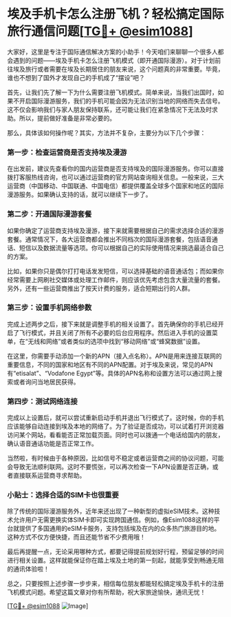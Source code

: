 # 埃及手机卡怎么注册飞机？轻松搞定国际旅行通信问题[[TG💪+ @esim1088](https://t.me/s/esim1088)]

大家好，这里是专注于国际通信解决方案的小助手！今天咱们来聊聊一个很多人都会遇到的问题——埃及手机卡怎么注册飞机模式（即开通国际漫游）。对于计划前往埃及旅行或者需要在埃及长期居住的朋友来说，这个问题真的非常重要。毕竟，谁也不想到了国外才发现自己的手机成了“摆设”吧？

首先，让我们先了解一下为什么需要注册飞机模式。简单来说，当我们出国时，如果不开启国际漫游服务，我们的手机可能会因为无法识别当地的网络而失去信号。这不仅会影响我们与家人朋友保持联系，还可能让我们在紧急情况下无法及时求助。所以，提前做好准备是非常必要的。

那么，具体该如何操作呢？其实，方法并不复杂，主要分为以下几个步骤：

### 第一步：检查运营商是否支持埃及漫游

在出发前，建议先查看你的国内运营商是否支持埃及的国际漫游服务。你可以直接拨打客服热线咨询，也可以通过运营商的官方网站查询相关信息。一般来说，三大运营商（中国移动、中国联通、中国电信）都提供覆盖全球多个国家和地区的国际漫游服务。如果确认支持的话，就可以继续下一步了。

### 第二步：开通国际漫游套餐

如果你确定了运营商支持埃及漫游，接下来就需要根据自己的需求选择合适的漫游套餐。通常情况下，各大运营商都会推出不同档次的国际漫游套餐，包括语音通话、短信以及数据流量等选项。你可以根据自己的实际使用情况来挑选最适合自己的方案。

比如，如果你只是偶尔打打电话发发短信，可以选择基础的语音通话包；而如果你经常需要上网刷社交媒体或处理工作邮件，则应该优先考虑包含大量流量的套餐。另外，还有一些运营商推出了按天计费的服务，适合短期出行的人群。

### 第三步：设置手机网络参数

完成上述两步之后，接下来就是调整手机的相关设置了。首先确保你的手机已经开启了飞行模式，并且关闭了所有不必要的后台应用程序。然后进入手机的设置菜单，在“无线和网络”或者类似的选项中找到“移动网络”或“蜂窝数据”设置。

在这里，你需要手动添加一个新的APN（接入点名称）。APN是用来连接互联网的重要信息，不同的国家和地区有不同的APN配置。对于埃及来说，常见的APN有“etisalat”、“Vodafone Egypt”等。具体的APN名称和设置方法可以通过网上搜索或者询问当地居民获得。

### 第四步：测试网络连接

完成以上设置后，就可以尝试重新启动手机并退出飞行模式了。这时候，你的手机应该能够自动连接到埃及本地的网络了。为了验证是否成功，可以试着打开浏览器访问某个网站，看看能否正常加载页面。同时也可以拨通一个电话给国内的朋友，确认语音通话功能是否正常工作。

当然啦，有时候由于各种原因，比如信号不稳定或者运营商之间的协议问题，可能会导致无法顺利联网。这时不要慌张，可以再次检查一下APN设置是否正确，或者直接联系运营商寻求帮助。

### 小贴士：选择合适的SIM卡也很重要

除了传统的国际漫游服务外，近年来还出现了一种新型的虚拟eSIM技术。这种技术允许用户无需更换实体SIM卡即可实现跨国通信。例如，像Esim1088这样的平台就提供了多国通用的eSIM卡服务，支持包括埃及在内的众多热门旅游目的地。这种方式不仅方便快捷，而且还能节省不少费用哦！

最后再提醒一点，无论采用哪种方式，都要记得提前规划好行程，预留足够的时间进行相关设置。这样就能保证你在踏上埃及土地的第一刻起，就能享受到畅通无阻的通讯体验啦！

总之，只要按照上述步骤一步步来，相信每位朋友都能轻松搞定埃及手机卡的注册飞机模式问题。希望这篇文章对你有所帮助，祝大家旅途愉快，通讯无忧！

[[TG💪+ @esim1088](https://t.me/s/esim1088) ![Image](https://i.postimg.cc/4NQfJmqS/Snipaste-2025-05-13-00-14-12.png)]